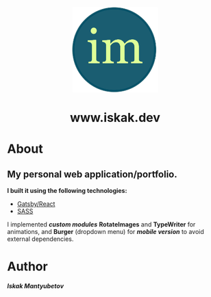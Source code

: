 <p align="center">
  <a href="https://www.iskak.dev/">
    <img alt="im" src="src/images/logo-icon.png" width="200" />
  </a>
</p>
<h1 align="center">
 www.iskak.dev
</h1>

# About

## My personal web application/portfolio.

**I built it using the following technologies:**

- [Gatsby/React](https://www.gatsbyjs.com/docs/)
- [SASS](https://sass-lang.com/)

I implemented **_custom modules_** **RotateImages** and **TypeWriter** for animations, and **Burger** (dropdown menu) for **_mobile version_** to avoid external dependencies.

# Author

<h5>Iskak Mantyubetov </h5>
